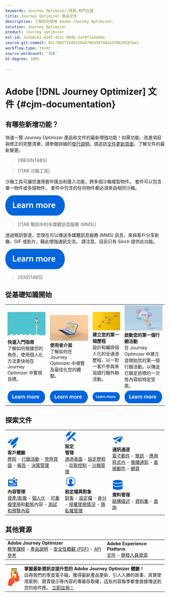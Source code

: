 ```yaml
---
keywords: Journey Optimizer;首頁;熱門主題
title: Journey Optimizer 產品文件
description: 了解如何使用 Adobe Journey Optimizer。
solution: Journey Optimizer
product: journey optimizer
exl-id: 3a1b6c61-82df-421c-98d8-2af4f2a5e0de
source-git-commit: 85c700271b49150a8796d58748a2d78b20587ee1
workflow-type: tm+mt
source-wordcount: '356'
ht-degree: 100%

---
```


# Adobe [!DNL Journey Optimizer] 文件 {#cjm-documentation}

## 有哪些新增功能？

快速一覽 Journey Optimizer 產品和文件的最新增強功能！如需功能、改進項目與修正的完整清單，請參閱詳細的[發行說明](using/rn/release-notes.md)。請造訪[文件更新頁面](using/rn/documentation-updates.md)，了解文件的最新變更。

>[!BEGINTABS]

>[!TAB 沙箱工具]

沙箱工具可讓您運用套件匯出和匯入功能，跨多個沙箱複製物件。 套件可以包含單一物件或多個物件。 套件中包含的任何物件都必須來自相同沙箱。

[![影像](using/assets/do-not-localize/learn-more-button.svg)](using/building-journeys/copy-to-sandbox.md)

>[!TAB 簡訊中的多媒體訊息服務 (MMS)]

透過簡訊管道，您現在可以傳送多媒體訊息服務 (MMS) 訊息，來與客戶分享影像、GIF 或影片，藉此增強通訊交流。 請注意，目前只有 Sinch 提供此功能。

[![影像](using/assets/do-not-localize/learn-more-button.svg)](using/sms/create-sms.md#mms-content)

>[!ENDTABS]

## 從基礎知識開始

<table style="table-layout:fixed">
  <tr style="border: 0;">
    <td>
    <a href="using/start/quick-start.md"><img src="using/assets/do-not-localize/start-quick.png"></a>
    <div><strong>快速入門指南</strong><br/>了解如何根據您的角色，使用個人化方法更快地在 Journey Optimizer 中實現目標。</div>
    </td>
    <td>
    <a href="using/start/user-interface.md"><img src="using/assets/do-not-localize/start-interface.jpeg"></a>
    <div><strong>使用者介面</strong><br/>了解如何在 Journey Optimizer 中導覽及最佳化您的體驗。</div>
    </td>
    <td>
    <a href="using/building-journeys/journey-gs.md"><img src="using/assets/do-not-localize/start-journey.jpeg"></a>
    <div><strong>建立您的第一個歷程</strong><br/>設計和編排個人化的全通道歷程，以一對一客戶參與來協調行銷外聯活動。 
    </div>
    </td>
    <td>
    <a href="using/campaigns/create-campaign.md"><img src="using/assets/do-not-localize/start-campaign.jpeg"></a>
    <div><strong>啟動您的第一個行銷活動</strong><br/>在 Journey Optimizer 中建立並開始您的第一個行銷活動，以傳送已鎖定目標的一次性內容給特定受眾。</div>
    </td>
  </tr>
  <tr style="border: 0;">
    <td align="center"><a href="using/start/quick-start.md"><img src="using/assets/do-not-localize/learn-more-button.svg"></a></td>
    <td align="center"><a href="using/start/user-interface.md"><img src="using/assets/do-not-localize/learn-more-button.svg"></a></td>
    <td align="center"><a href="using/building-journeys/journey-gs.md"><img src="using/assets/do-not-localize/learn-more-button.svg"></a></td>
    <td align="center"><a href="using/campaigns/create-campaign.md"><img src="using/assets/do-not-localize/learn-more-button.svg"></a></td>
    </tr>
</table>

## 探索文件

<table style="table-layout:auto">
  <tr style="border: 0;">
    <td>
      <img src="using/assets/do-not-localize/icon-quick-start.svg" width="35px"><br/>
      <strong>客戶體驗</strong><br/><a href="using/building-journeys/journey.md">歷程</a> - <a href="using/campaigns/get-started-with-campaigns.md">行銷活動</a> - <a href="using/landing-pages/get-started-lp.md">登陸頁面</a> - <a href="using/reports/live-report.md">報告</a> - <a href="using/offers/get-started/starting-offer-decisioning.md">決策管理</a>
    </td>
    <td>
      <img src="using/assets/do-not-localize/icon-configure.svg" width="35px"><br/>
      <strong>設定<br/>管理</strong><br/><a href="using/configuration/channel-surfaces.md">通道表面</a> - <a href="using/configuration/about-data-sources-events-actions.md">設定歷程</a> - <a href="using/administration/permissions-overview.md">存取控制</a> - <a href="using/administration/sandboxes.md">沙箱管理</a>
    </td>
    <td>
      <img src="using/assets/do-not-localize/icon-campaign.svg" width="35px"><br/>
      <strong>通訊通道</strong><br/><a href="using/email/get-started-email.md">電子郵件</a> - <a href="using/sms/get-started-sms.md">簡訊</a> - <a href="using/in-app/get-started-in-app.md">應用程式內</a> - <a href="using/push/get-started-push.md">推播通知</a> - <a href="using/direct-mail/get-started-direct-mail.md">直接郵件</a> - <a href="using/web/get-started-web.md">網頁</a>
    </td>
  </tr>
  <tr style="border: 0;">
    <td>
      <img src="using/assets/do-not-localize/icon-content.svg" width="35px"><br/>
      <strong>內容管理</strong><br/><a href="using/content-management/assets.md">資產/影像</a> - <a href="using/personalization/personalize.md">個人化</a> - <a href="using/content-management/content-templates.md">可重複使用</a>和<a href="using/personalization/dynamic-content.md">動態</a>內容 - <a href="using/content-management/preview-test.md">測試和預覽內容</a>
    </td>
    <td>
      <img src="using/assets/do-not-localize/icon_profile-audience.svg" width="35px"><br/>
      <strong>設定檔與對象</strong><br/><a href="using/audience/about-audiences.md">對象</a> - <a href="using/audience/get-started-profiles.md">設定檔</a> - <a href="using/audience/get-started-identity.md">身分</a> - <a href="using/audience/license-usage.md">授權使用情況</a> - <a href="using/privacy/get-started-privacy.md">隱私權管理</a>
    </td>
    <td>
      <img src="using/assets/do-not-localize/icon-data.svg" width="35px"><br/>
      <strong>資料管理</strong><br/><a href="using/data/get-started-schemas.md">結構描述</a> - <a href="using/data/get-started-datasets.md">資料集</a> - <a href="using/data/get-started-queries.md">查詢</a>
    </td>
  </tr>
</table>

## 其他資源

<table style="table-layout:fixed"><tr style="border: 0;">
<td><strong>Adobe Journey Optimizer</strong><br/>
<a href="https://experienceleague.adobe.com/docs/journey-optimizer-learn/tutorials/overview.html?lang=zh-Hant" target="_blank">教學課程</a> - <a href="https://helpx.adobe.com/tw/legal/product-descriptions/adobe-journey-optimizer.html" target="_blank">產品說明</a> - <a href="https://www.adobe.com/content/dam/cc/en/security/pdfs/AJO_SecurityOverview.pdf" target="_blank">安全性概觀 (PDF)</a> - <a href="https://developer.adobe.com/journey-optimizer-apis/" target="_blank">API 參考</a>
</td>
<td><strong>Adobe Experience Platform</strong><br/>
<a href="https://experienceleague.adobe.com/docs/experience-platform/landing/home.html?lang=zh-Hant" target="_blank">文件</a> - <a href="https://www.adobe.com/tw/experience-platform/documentation-and-developer-resources.html" target="_blank">開發人員資源</a>
</td>
</tr></table>

<table style="table-layout:auto"><tr style="border: 0;"><td><img src="using/assets/do-not-localize/newsletter.png"></td><td>
<b>掌握最新資訊並提升您的 Adobe Journey Optimizer 體驗！</b><br/>註冊我們的季度電子報。獲得最新產品更新、引人入勝的故事、真實使用案例、寶貴提示等內容的專屬存取權，這些內容每季都會直接傳送到您的收件匣。 <a href="https://www.adobe.com/subscription/Adobe_Journey_Optimizer_NL.html">立即註冊！</a></td></tr></table>
